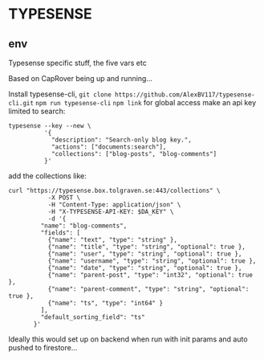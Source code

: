 # TYPESENSE
## env

Typesense specific stuff, the five vars etc

Based on CapRover being up and running...

Install typesense-cli,
`git clone https://github.com/AlexBV117/typesense-cli.git`
`npm run typesense-cli`
`npm link` for global access
make an api key limited to search:

```
typesense --key --new \
          '{
            "description": "Search-only blog key.",
            "actions": ["documents:search"],
            "collections": ["blog-posts", "blog-comments"]
          }'
```          
add the collections like:


```          
curl "https://typesense.box.tolgraven.se:443/collections" \
           -X POST \
           -H "Content-Type: application/json" \
           -H "X-TYPESENSE-API-KEY: $DA_KEY" \
           -d '{
         "name": "blog-comments",
         "fields": [
           {"name": "text", "type": "string" },
           {"name": "title", "type": "string", "optional": true },
           {"name": "user", "type": "string", "optional": true },
           {"name": "username", "type": "string", "optional": true },
           {"name": "date", "type": "string", "optional": true },
           {"name": "parent-post", "type": "int32", "optional": true },
           {"name": "parent-comment", "type": "string", "optional": true },
           {"name": "ts", "type": "int64" }
         ],
         "default_sorting_field": "ts"
       }'
```          

Ideally this would set up on backend when run with init params and auto pushed to
firestore...
